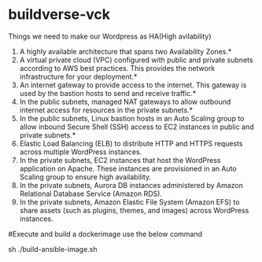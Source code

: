 # buildverse-vck

Things we need to make our Wordpress as HA(High avilability) 

1.	A highly available architecture that spans two Availability Zones.*
2.	A virtual private cloud (VPC) configured with public and private subnets according to AWS best practices. This provides the network infrastructure for your deployment.*
3.	An internet gateway to provide access to the internet. This gateway is used by the bastion hosts to send and receive traffic.*
4.	In the public subnets, managed NAT gateways to allow outbound internet access for resources in the private subnets.*
5.	In the public subnets, Linux bastion hosts in an Auto Scaling group to allow inbound Secure Shell (SSH) access to EC2 instances in public and private subnets.*
6.	Elastic Load Balancing (ELB) to distribute HTTP and HTTPS requests across multiple WordPress instances.
7.	In the private subnets, EC2 instances that host the WordPress application on Apache. These instances are provisioned in an Auto Scaling group to ensure high availability.
8.	In the private subnets, Aurora DB instances administered by Amazon Relational Database Service (Amazon RDS).
9.	In the private subnets, Amazon Elastic File System (Amazon EFS) to share assets (such as plugins, themes, and images) across WordPress instances.

#Execute and build a dockerimage use the below command

sh ./build-ansible-image.sh


